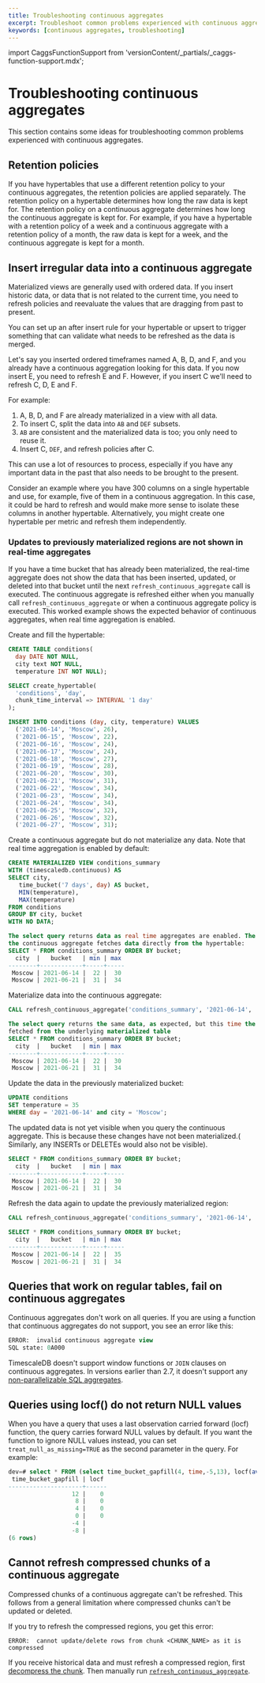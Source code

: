 ```yaml
---
title: Troubleshooting continuous aggregates
excerpt: Troubleshoot common problems experienced with continuous aggregates
keywords: [continuous aggregates, troubleshooting]
---
```


import CaggsFunctionSupport from 'versionContent/_partials/_caggs-function-support.mdx';

# Troubleshooting continuous aggregates
This section contains some ideas for troubleshooting common problems experienced
with continuous aggregates.

<!---
* Keep this section in alphabetical order
* Use this format for writing troubleshooting sections:
 - Cause: What causes the problem?
 - Consequence: What does the user see when they hit this problem?
 - Fix/Workaround: What can the user do to fix or work around the problem? Provide a "Resolving" Procedure if required.
 - Result: When the user applies the fix, what is the result when the same action is applied?
* Copy this comment at the top of every troubleshooting page
-->

## Retention policies
If you have hypertables that use a different retention policy to your continuous
aggregates, the retention policies are applied separately. The retention policy
on a hypertable determines how long the raw data is kept for. The retention
policy on a continuous aggregate determines how long the continuous aggregate is
kept for. For  example, if you have a hypertable with a retention policy of a
week and a continuous aggregate with a retention policy of a month, the raw
data is kept for a week, and the continuous aggregate is kept for a month.

## Insert irregular data into a continuous aggregate
Materialized views are generally used with ordered data. If you insert historic
data, or data that is not related to the current time, you need to refresh
policies and reevaluate the values that are dragging from past to present.

You can set up an after insert rule for your hypertable or upsert to trigger
something that can validate what needs to be refreshed as the data is merged.

Let's say you inserted ordered timeframes named A, B, D, and F, and you already
have a continuous aggregation looking for this data. If you now insert E, you
need to refresh E and F.  However, if you insert C we'll need to refresh C, D, E
and F.

For example:
1.  A, B, D, and F are already materialized in a view with all data.
1.  To insert C, split the data into `AB` and `DEF` subsets.
1.  `AB` are consistent and the materialized data is too; you only need to
    reuse it.
1.  Insert C, `DEF`, and refresh policies after C.

This can use a lot of resources to process, especially if you have any important
data in the past that also needs to be brought to the present.

Consider an example where you have 300 columns on a single hypertable and use,
for example, five of them in a continuous aggregation. In this case, it could
be hard to refresh and would make more sense to isolate these columns in another
hypertable. Alternatively, you might create one hypertable per metric and
refresh them independently.

### Updates to previously materialized regions are not shown in real-time aggregates
If you have a time bucket that has already been materialized, the real-time
aggregate does not show the data that has been inserted, updated, or deleted 
into that bucket until the next `refresh_continuous_aggregate` call is executed.
The continuous aggregate is refreshed either when you manually call 
`refresh_continuous_aggregate` or when a continuous aggregate policy is executed. 
This worked example shows the expected behavior of continuous aggregates, when
real time aggregation is enabled.

Create and fill the hypertable:
```sql
CREATE TABLE conditions(
  day DATE NOT NULL,
  city text NOT NULL,
  temperature INT NOT NULL);

SELECT create_hypertable(
  'conditions', 'day',
  chunk_time_interval => INTERVAL '1 day'
);

INSERT INTO conditions (day, city, temperature) VALUES
  ('2021-06-14', 'Moscow', 26),
  ('2021-06-15', 'Moscow', 22),
  ('2021-06-16', 'Moscow', 24),
  ('2021-06-17', 'Moscow', 24),
  ('2021-06-18', 'Moscow', 27),
  ('2021-06-19', 'Moscow', 28),
  ('2021-06-20', 'Moscow', 30),
  ('2021-06-21', 'Moscow', 31),
  ('2021-06-22', 'Moscow', 34),
  ('2021-06-23', 'Moscow', 34),
  ('2021-06-24', 'Moscow', 34),
  ('2021-06-25', 'Moscow', 32),
  ('2021-06-26', 'Moscow', 32),
  ('2021-06-27', 'Moscow', 31);
```

Create a continuous aggregate but do not materialize any data. Note that real
 time aggregation is enabled by default:
```sql
CREATE MATERIALIZED VIEW conditions_summary
WITH (timescaledb.continuous) AS
SELECT city,
   time_bucket('7 days', day) AS bucket,
   MIN(temperature),
   MAX(temperature)
FROM conditions
GROUP BY city, bucket
WITH NO DATA;

The select query returns data as real time aggregates are enabled. The query on 
the continuous aggregate fetches data directly from the hypertable:
SELECT * FROM conditions_summary ORDER BY bucket;
  city  |   bucket   | min | max
--------+------------+-----+-----
 Moscow | 2021-06-14 |  22 |  30
 Moscow | 2021-06-21 |  31 |  34
 ```

Materialize data into the continuous aggregate:
```sql
CALL refresh_continuous_aggregate('conditions_summary', '2021-06-14', '2021-06-21');

The select query returns the same data, as expected, but this time the data is 
fetched from the underlying materialized table
SELECT * FROM conditions_summary ORDER BY bucket;
  city  |   bucket   | min | max
--------+------------+-----+-----
 Moscow | 2021-06-14 |  22 |  30
 Moscow | 2021-06-21 |  31 |  34
```

Update the data in the previously materialized bucket:
```sql
UPDATE conditions
SET temperature = 35
WHERE day = '2021-06-14' and city = 'Moscow';
```

The updated data is not yet visible when you query the continuous aggregate. This
is because these changes have not been materialized.( Similarly, any
INSERTs or DELETEs would also not be visible).
```sql
SELECT * FROM conditions_summary ORDER BY bucket;
  city  |   bucket   | min | max
--------+------------+-----+-----
 Moscow | 2021-06-14 |  22 |  30
 Moscow | 2021-06-21 |  31 |  34
```

Refresh the data again to update the previously materialized region:
```sql
CALL refresh_continuous_aggregate('conditions_summary', '2021-06-14', '2021-06-21');

SELECT * FROM conditions_summary ORDER BY bucket;
  city  |   bucket   | min | max
--------+------------+-----+-----
 Moscow | 2021-06-14 |  22 |  35
 Moscow | 2021-06-21 |  31 |  34
```

## Queries that work on regular tables, fail on continuous aggregates
Continuous aggregates don't work on all queries. If you are using a function
that continuous aggregates do not support, you see an error like this:
```sql
ERROR:  invalid continuous aggregate view
SQL state: 0A000
```

TimescaleDB doesn't support window functions or `JOIN` clauses on continuous
aggregates. In versions earlier than 2.7, it doesn't support any
[non-parallelizable SQL aggregates][postgres-parallel-agg].

<CaggsFunctionSupport />

## Queries using locf() do not return NULL values
When you have a query that uses a last observation carried forward (locf)
function, the query carries forward NULL values by default. If you want the
function to ignore NULL values instead, you can set `treat_null_as_missing=TRUE`
as the second parameter in the query. For example:
```sql
dev=# select * FROM (select time_bucket_gapfill(4, time,-5,13), locf(avg(v)::int,treat_null_as_missing:=true) FROM (VALUES (0,0),(8,NULL)) v(time, v) WHERE time BETWEEN 0 AND 10 GROUP BY 1) i ORDER BY 1 DESC;
 time_bucket_gapfill | locf
---------------------+------
                  12 |    0
                   8 |    0
                   4 |    0
                   0 |    0
                  -4 |
                  -8 |
(6 rows)
```

## Cannot refresh compressed chunks of a continuous aggregate
Compressed chunks of a continuous aggregate can't be refreshed. This follows
from a general limitation where compressed chunks can't be updated or deleted.

If you try to refresh the compressed regions, you get this error:
```
ERROR:  cannot update/delete rows from chunk <CHUNK_NAME> as it is compressed
```

If you receive historical data and must refresh a compressed region, first
[decompress the chunk][decompression]. Then manually run
[`refresh_continuous_aggregate`][refresh_continuous_aggregate].

[decompression]: /timescaledb/:currentVersion:/how-to-guides/compression/decompress-chunks/
[postgres-parallel-agg]: https://www.postgresql.org/docs/current/parallel-plans.html#PARALLEL-AGGREGATION
[refresh_continuous_aggregate]: /api/:currentVersion:/continuous-aggregates/refresh_continuous_aggregate/
